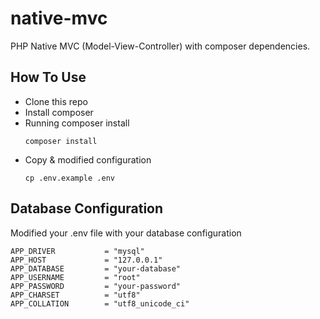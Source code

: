 # native-mvc
PHP Native MVC (Model-View-Controller) with composer dependencies.

## How To Use
* Clone this repo
* Install composer 
* Running composer install
  ```
  composer install
  ```
* Copy & modified configuration
  ```
  cp .env.example .env
  ```

## Database Configuration
Modified your .env file with your database configuration
```
APP_DRIVER           = "mysql"
APP_HOST             = "127.0.0.1"
APP_DATABASE         = "your-database"
APP_USERNAME         = "root"
APP_PASSWORD         = "your-password"
APP_CHARSET          = "utf8"
APP_COLLATION        = "utf8_unicode_ci"
```

